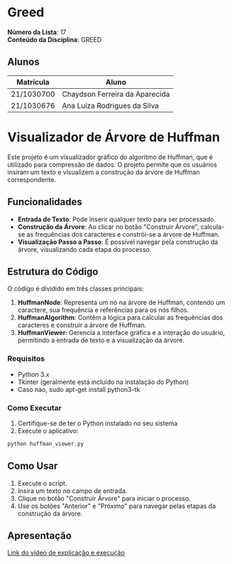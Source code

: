 # Greed

**Número da Lista**: 17<br>
**Conteúdo da Disciplina**: GREED<br>

## Alunos
|Matrícula | Aluno |
| -- | -- |
| 21/1030700  |  Chaydson Ferreira da Aparecida |
| 21/1030676  |  Ana Luíza Rodrigues da Silva |

# Visualizador de Árvore de Huffman

Este projeto é um visualizador gráfico do algoritmo de Huffman, que é utilizado para compressão de dados. O projeto permite que os usuários insiram um texto e visualizem a construção da árvore de Huffman correspondente.

## Funcionalidades

- **Entrada de Texto**: Pode inserir qualquer texto para ser processado.
- **Construção da Árvore**: Ao clicar no botão "Construir Árvore", calcula-se as frequências dos caracteres e constrói-se a árvore de Huffman.
- **Visualização Passo a Passo**: É possível navegar pela construção da árvore, visualizando cada etapa do processo.

## Estrutura do Código

O código é dividido em três classes principais:

1. **HuffmanNode**: Representa um nó na árvore de Huffman, contendo um caractere, sua frequência e referências para os nós filhos.
2. **HuffmanAlgorithm**: Contém a lógica para calcular as frequências dos caracteres e construir a árvore de Huffman.
3. **HuffmanViewer**: Gerencia a interface gráfica e a interação do usuário, permitindo a entrada de texto e a visualização da árvore.

### Requisitos
- Python 3.x
- Tkinter (geralmente está incluído na instalação do Python)
- Caso nao, sudo apt-get install python3-tk

### Como Executar
1. Certifique-se de ter o Python instalado no seu sistema
2. Execute o aplicativo:
```bash
python huffman_viewer.py
```

## Como Usar

1. Execute o script.
2. Insira um texto no campo de entrada.
3. Clique no botão "Construir Árvore" para iniciar o processo.
4. Use os botões "Anterior" e "Próximo" para navegar pelas etapas da construção da árvore.

## Apresentação

[Link do vídeo de explicação e execução](https://youtu.be/6zigpEVmDxo)
